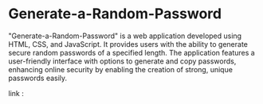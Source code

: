 # Generate-a-Random-Password

"Generate-a-Random-Password" is a web application developed
using HTML, CSS, and JavaScript.
It provides users with the ability to generate secure random passwords of a specified length.
The application features a user-friendly interface with options to generate and copy passwords, enhancing online security by enabling the creation of strong, unique passwords easily.


link :
